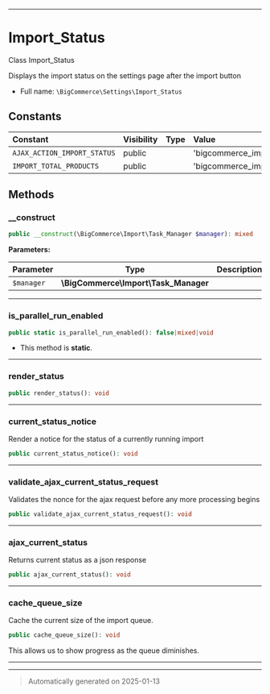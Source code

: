 ***

# Import_Status

Class Import_Status

Displays the import status on the settings page after the import button

* Full name: `\BigCommerce\Settings\Import_Status`


## Constants

| Constant | Visibility | Type | Value |
|:---------|:-----------|:-----|:------|
|`AJAX_ACTION_IMPORT_STATUS`|public| |&#039;bigcommerce_import_status&#039;|
|`IMPORT_TOTAL_PRODUCTS`|public| |&#039;bigcommerce_import_total_products&#039;|


## Methods


### __construct



```php
public __construct(\BigCommerce\Import\Task_Manager $manager): mixed
```








**Parameters:**

| Parameter | Type | Description |
|-----------|------|-------------|
| `$manager` | **\BigCommerce\Import\Task_Manager** |  |





***

### is_parallel_run_enabled



```php
public static is_parallel_run_enabled(): false|mixed|void
```



* This method is **static**.








***

### render_status



```php
public render_status(): void
```












***

### current_status_notice

Render a notice for the status of a currently running import

```php
public current_status_notice(): void
```












***

### validate_ajax_current_status_request

Validates the nonce for the ajax request before any
more processing begins

```php
public validate_ajax_current_status_request(): void
```












***

### ajax_current_status

Returns current status as a json response

```php
public ajax_current_status(): void
```












***

### cache_queue_size

Cache the current size of the import queue.

```php
public cache_queue_size(): void
```

This allows us to show progress as the queue
diminishes.










***


***
> Automatically generated on 2025-01-13
